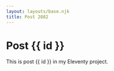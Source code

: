 ```yaml
---
layout: layouts/base.njk
title: Post 2882
---
```


# Post {{ id }}

This is post {{ id }} in my Eleventy project.
